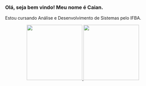 ### Olá, seja bem vindo! Meu nome é Caian.
Estou cursando Análise e Desenvolvimento de Sistemas pelo IFBA.


<div align="center">
  <a href="https://github.com/zerotheus">
  <img height="180em" src="https://github-readme-stats.vercel.app/api?username=CaianSantana&show_icons=true&theme=midnight-purple&include_all_commits=true&count_private=true"/>
  <img height="180em" src="https://github-readme-stats.vercel.app/api/top-langs/?username=CaianSantana&layout=compact&langs_count=7&theme=midnight-purple"/>
</div>
<!--
- 👋 Olá, sou @CaianSantana.
- 👀 Sou interessado em Python, C#, JavaScript, C, SQL, Java, C, Linux.
- 🌱 Estou aprendendo C, Java, JavaScript, Linux.
- Contato através do email: Caian23@outlook.
-->
<!---
CaianSantana/CaianSantana is a ✨ special ✨ repository because its `README.md` (this file) appears on your GitHub profile.
You can click the Preview link to take a look at your changes.
--->
